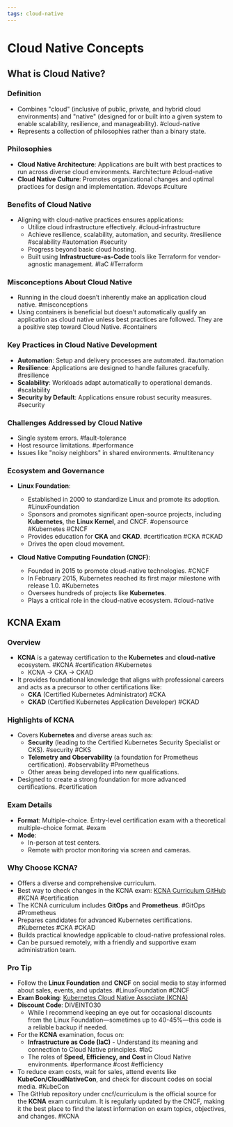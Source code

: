 ```yaml
---
tags: cloud-native
---
```


# Cloud Native Concepts

## What is Cloud Native?

### **Definition**

- Combines "cloud" (inclusive of public, private, and hybrid cloud environments) and "native" (designed for or built into a given system to enable scalability, resilience, and manageability). #cloud-native
- Represents a collection of philosophies rather than a binary state.

### **Philosophies**

- **Cloud Native Architecture**: Applications are built with best practices to run across diverse cloud environments. #architecture #cloud-native
- **Cloud Native Culture**: Promotes organizational changes and optimal practices for design and implementation. #devops #culture

### Benefits of Cloud Native

- Aligning with cloud-native practices ensures applications:
  - Utilize cloud infrastructure effectively. #cloud-infrastructure
  - Achieve resilience, scalability, automation, and security. #resilience #scalability #automation #security
  - Progress beyond basic cloud hosting.
  - Built using **Infrastructure-as-Code** tools like Terraform for vendor-agnostic management. #IaC #Terraform

### Misconceptions About Cloud Native

- Running in the cloud doesn’t inherently make an application cloud native. #misconceptions
- Using containers is beneficial but doesn’t automatically qualify an application as cloud native unless best practices are followed. They are a positive step toward Cloud Native. #containers

### Key Practices in Cloud Native Development

- **Automation**: Setup and delivery processes are automated. #automation
- **Resilience**: Applications are designed to handle failures gracefully. #resilience
- **Scalability**: Workloads adapt automatically to operational demands. #scalability
- **Security by Default**: Applications ensure robust security measures. #security

### Challenges Addressed by Cloud Native

- Single system errors. #fault-tolerance
- Host resource limitations. #performance
- Issues like "noisy neighbors" in shared environments. #multitenancy

### Ecosystem and Governance

- **Linux Foundation**:
  - Established in 2000 to standardize Linux and promote its adoption. #LinuxFoundation
  - Sponsors and promotes significant open-source projects, including **Kubernetes**, the **Linux Kernel**, and CNCF. #opensource #Kubernetes #CNCF
  - Provides education for **CKA** and **CKAD**. #certification #CKA #CKAD
  - Drives the open cloud movement.

- **Cloud Native Computing Foundation (CNCF)**:
  - Founded in 2015 to promote cloud-native technologies. #CNCF
  - In February 2015, Kubernetes reached its first major milestone with release 1.0. #Kubernetes
  - Oversees hundreds of projects like **Kubernetes**.
  - Plays a critical role in the cloud-native ecosystem. #cloud-native

## KCNA Exam

### Overview

- **KCNA** is a gateway certification to the **Kubernetes** and **cloud-native** ecosystem. #KCNA #certification #Kubernetes
  - KCNA → CKA → CKAD
- It provides foundational knowledge that aligns with professional careers and acts as a precursor to other certifications like:
  - **CKA** (Certified Kubernetes Administrator) #CKA
  - **CKAD** (Certified Kubernetes Application Developer) #CKAD

### Highlights of KCNA

- Covers **Kubernetes** and diverse areas such as:
  - **Security** (leading to the Certified Kubernetes Security Specialist or CKS). #security #CKS
  - **Telemetry and Observability** (a foundation for Prometheus certification). #observability #Prometheus
  - Other areas being developed into new qualifications.
- Designed to create a strong foundation for more advanced certifications. #certification

### Exam Details

- **Format**: Multiple-choice. Entry-level certification exam with a theoretical multiple-choice format. #exam
- **Mode**:
  - In-person at test centers.
  - Remote with proctor monitoring via screen and cameras.

### Why Choose KCNA?

- Offers a diverse and comprehensive curriculum.
- Best way to check changes in the KCNA exam: [KCNA Curriculum GitHub](https://github.com/cncf/curriculum) #KCNA #certification
- The KCNA curriculum includes **GitOps** and **Prometheus**. #GitOps #Prometheus
- Prepares candidates for advanced Kubernetes certifications. #Kubernetes #CKA #CKAD
- Builds practical knowledge applicable to cloud-native professional roles.
- Can be pursued remotely, with a friendly and supportive exam administration team.

### Pro Tip

- Follow the **Linux Foundation** and **CNCF** on social media to stay informed about sales, events, and updates. #LinuxFoundation #CNCF
- **Exam Booking**: [Kubernetes Cloud Native Associate (KCNA)](https://training.linuxfoundation.org/certification/kubernetes-cloud-native-associate)
- **Discount Code**: DIVEINTO30
  - While I recommend keeping an eye out for occasional discounts from the Linux Foundation—sometimes up to 40-45%—this code is a reliable backup if needed.
- For the **KCNA** examination, focus on:
  - **Infrastructure as Code (IaC)** - Understand its meaning and connection to Cloud Native principles. #IaC
  - The roles of **Speed, Efficiency, and Cost** in Cloud Native environments. #performance #cost #efficiency
- To reduce exam costs, wait for sales, attend events like **KubeCon/CloudNativeCon**, and check for discount codes on social media. #KubeCon
- The GitHub repository under cncf/curriculum is the official source for the **KCNA** exam curriculum. It is regularly updated by the CNCF, making it the best place to find the latest information on exam topics, objectives, and changes. #KCNA
